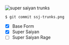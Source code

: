 # 

![super saiyan trunks](https://i.pinimg.com/originals/bf/ba/30/bfba309fdd8004f489045f2ae2cfe6a8.jpg)

```
$ git commit ssj-trunks.png
```

- [x] Base Form
- [x] Super Saiyan
- [ ] Super Saiyan Rage
